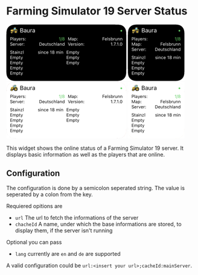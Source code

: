 # Farming Simulator 19 Server Status

![Dark Medium Widget Example](assets/dark-medium.png)
![Dark Small Widget Example](assets/dark-small.png)
![Light Medium Widget Example](assets/light-medium.png)
![Light Small Widget Example](assets/light-small.png)

This widget shows the online status of a Farming Simulator 19 server.
It displays basic information as well as the players that are online.

## Configuration
The configuration is done by a semicolon seperated string.
The value is seperated by a colon from the key.

Requiered opitions are
- `url` The url to fetch the informations of the server
- `chacheId` A name, under which the base informations are stored, to display them, if the server isn't running

Optional you can pass
- `lang` currently are `en` and `de` are supported

A valid configuration could be `url:<insert your url>;cacheId:mainServer`.
